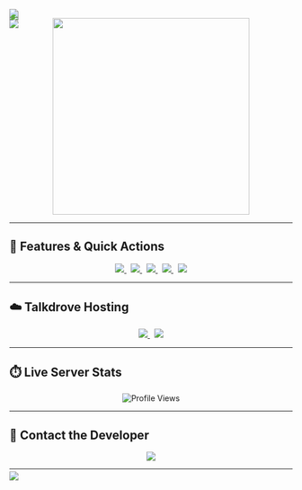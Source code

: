 <!-- 💎 POPKID XTECH – Final Clean README 💎 -->

<!-- 💠 Stylish Divider -->
<div align="center" style="margin-bottom: -10px;">
  <img src="https://readme-typing-svg.demolab.com?font=Rockstar&size=40&pause=1000&color=00FF7F&center=true&vCenter=true&width=815&height=60&lines=🦋+▭+▬+▭+▬+▭+▬+▭+▬+▭+▬+▭+🐇" style="display: block;" />
</div>

<!-- 🛡️ Main Title -->
<div align="center" style="margin-top: -30px; margin-bottom: -20px;">
  <img src="https://readme-typing-svg.demolab.com?font=Black+Ops+One&size=100&pause=900&color=FF0000&center=true&width=1100&height=150&lines=POPKID-+XTECH+BOT" style="display: block;" />
</div>

<!-- 🎯 Slogan -->
<div align="center" style="margin-top: -20px;">
  <img src="https://readme-typing-svg.demolab.com?font=Black+Ops+One&size=50&pause=1000&color=000000&center=true&width=910&height=100&lines=POPKID+XTECH+TEAM+|+KEEP+USING+POPKID+MD" style="display: block;" />
</div>

<!-- 📸 Banner -->
<div align="center" style="margin-top: 0;">
  <a href="https://whatsapp.com/channel/0029VadQrNI8KMqo79BiHr3l">
    <img src="https://files.catbox.moe/nzk037.jpg" width="350" style="display: block;" />
  </a>
</div>

---

## 🚀 Features & Quick Actions

<div align="center">

<a href="https://github.com/Popkiddevs/POPKID-XTECH/fork">
  <img src="https://img.shields.io/badge/FORK%20REPO-black?style=for-the-badge&logo=github&logoColor=white" />
</a>&nbsp;

<a href="https://prikinpopkif.onrender.com/pair">
  <img src="https://img.shields.io/badge/GET%20SESSION%20ID-white?style=for-the-badge&logo=vercel&logoColor=black" />
</a>&nbsp;

<a href="https://signup.heroku.com/">
  <img src="https://img.shields.io/badge/CREATE%20HEROKU-red?style=for-the-badge&logo=heroku&logoColor=white" />
</a>&nbsp;

<a href="https://tinyurl.com/yc3ae75m">
  <img src="https://img.shields.io/badge/DEPLOY%20TO%20HEROKU-green?style=for-the-badge&logo=heroku&logoColor=white" />
</a>&nbsp;

<a href="https://www.mediafire.com/file/0r8763dp8axy5ap/ZIPPY-XTECH-main+(4).zip/file">
  <img src="https://img.shields.io/badge/DOWNLOAD%20SOURCE-white?style=for-the-badge&logo=google-drive&logoColor=black" />
</a>

</div>

---

## ☁️ Talkdrove Hosting

<div align="center">

<a href="https://host.talkdrove.com/auth/signup?ref=F3E97634">
  <img src="https://img.shields.io/badge/CREATE%20TALKDROVE%20ACCOUNT-grey?style=for-the-badge&logo=talkdrove&logoColor=white&labelColor=black" />
</a>&nbsp;

<a href="https://host.talkdrove.com/dashboard/select-bot/prepare-deployment?botId=53" target="_blank">
  <img src="https://img.shields.io/badge/DEPLOY%20TO%20TALKDROVE-orange?style=for-the-badge&logo=talkdrove&logoColor=orange&labelColor=black" />
</a>

</div>

---

## ⏱️ Live Server Stats

<div align="center">
  <img src="https://komarev.com/ghpvc/?username=popkiddevs&style=for-the-badge&color=blue" alt="Profile Views" />
</div>

---

## 💬 Contact the Developer

<div align="center">
  <a href="https://wa.me/+254111385747">
    <img src="https://img.shields.io/badge/Contact%20Popkid%20on%20WhatsApp-25D366?style=for-the-badge&logo=whatsapp&logoColor=white" />
  </a>
</div>

---

<!-- 💖 Thank You Footer -->
<div align="center" style="margin-top: -10px;">
  <img src="https://readme-typing-svg.demolab.com?font=Rockstar&size=30&pause=1000&color=FF69B4&center=true&width=800&lines=Thanks+For+Using+POPKID+XTECH+BOT+💖" style="display: block;" />
</div>
